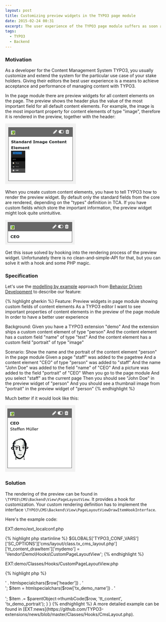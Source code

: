 ```yaml
---
layout: post
title: Customizing preview widgets in the TYPO3 page module
date: 2015-02-24 00:31
excerpt: The user experience of the TYPO3 page module suffers as soon as you insert content elements with custom fields. The preview widgets all look like the same, hiding important information. How to solve this?
tags:
  - TYPO3
  - Backend
---
```


### Motivation

As a developer for the Content Management System TYPO3, you usually customize and extend the system
for the particular use case of your stake holders. Giving their editors the best user experience
is a means to achieve acceptance and performance of managing content with TYPO3.

In the page module there are preview widgets for all content elements on the page.
The preview shows the header plus the value of the most important field for all default content elements.
For example, the image is the most important property for content elements of type "image",
therefore it is rendered in the preview, together with the header:

![cType image preview](/files/images/ctype-image.png)

When you create custom content elements, you have to tell TYPO3 how to render the preview widget.
By default only the standard fields from the core are rendered, depending on the "types" definition in TCA.
If you have custom fields which store the important information, the preview widget might look quite unintuitive.

![cType image preview](/files/images/ctype-person-poor.png)

Get this issue solved by hooking into the rendering process of the preview widget.
Unfortunately there is no clean-and-simple-API for that, but you can solve it with a hook and some PHP magic.

### Specification

Let's use the [modelling by example](http://everzet.com/post/99045129766/introducing-modelling-by-example)
approach from [Behavior Driven Development](http://dannorth.net/introducing-bdd/) to describe our
feature:

{% highlight gherkin %}
Feature: Preview widgets in page module showing custom fields of content elements
  As a TYPO3 editor
  I want to see important properties of content elements in the preview of the page module
  In order to have a better user experience

  Background:
    Given you have a TYPO3 extension "demo"
    And the extension ships a custom content element of type "person"
    And the content element has a custom field "name" of type "text"
    And the content element has a custom field "portrait" of type "image"

  Scenario: Show the name and the portrait of the content element "person" in the page module
    Given a page "staff" was added to the pagetree
    And a content element "CEO" of type "person" was added to "staff"
    And the name "John Doe" was added to the field "name" of "CEO"
    And a picture was added to the field "portrait" of "CEO"
    When you go to the page module
    And you select "staff" as the current page
    Then you should see "John Doe" in the preview widget of "person"
    And you should see a thumbnail image from "portrait" in the preview widget of "person"
{% endhighlight %}

Much better if it would look like this:

![cType image preview](/files/images/ctype-person-rich.png)

### Solution

The rendering of the preview can be found in `\TYPO3\CMS\Backend\View\PageLayoutView`.
It provides a hook for customization. Your custom rendering definition has to implement the
interface `\TYPO3\CMS\Backend\View\PageLayoutViewDrawItemHookInterface`.

Here's the example code:

EXT:demo/ext_localconf.php

{% highlight php startinline %}
$GLOBALS['TYPO3_CONF_VARS']['SC_OPTIONS']['cms/layout/class.tx_cms_layout.php']['tt_content_drawItem']['mydemo'] =
	'Vendor\\Demo\\Hooks\\CustomPageLayoutView';
{% endhighlight %}

<span class="hyphenation">EXT:demo/Classes/Hooks/CustomPageLayoutView.php</span>

{% highlight php %}
<?php
namespace Vendor\Demo\Hooks;

/**
 * LICENSE: GPL2+
 * mainly derived from EXT:news by Georg Ringer et al.
 */
use TYPO3\CMS\Backend\View\PageLayoutViewDrawItemHookInterface,
    TYPO3\CMS\Backend\View\PageLayoutView;
/**
 * Hook to render preview widget of custom content elements in page module
 * @see \TYPO3\CMS\Backend\View\PageLayoutView::tt_content_drawItem()
 */
class CustomPageLayoutView implements PageLayoutViewDrawItemHookInterface {

	/**
	 * Preprocesses the preview rendering of a content element.
	 *
	 * @param PageLayoutView $parentObject Calling parent object
	 * @param boolean $drawItem Whether to draw the item using the default functionalities
	 * @param string $headerContent Header content
	 * @param string $itemContent Item content
	 * @param array $row Record row of tt_content
	 * @return void
	 */
	public function preProcess(&$parentObject, &$drawItem, &$header, &$item, &$row) {
		if ($row['CType'] !== 'demo_person') return;

		$drawItem = FALSE;
		$header = '<strong>' . htmlspecialchars($row['header']) . '</strong><br />';
		$item = htmlspecialchars($row['tx_demo_name']) . '<br><br>';
		$item .= $parentObject->thumbCode($row, 'tt_content', 'tx_demo_portrait');
	}
}
{% endhighlight %}

A more detailed example can be found in [EXT:news](https://github.com/TYPO3-extensions/news/blob/master/Classes/Hooks/CmsLayout.php).
